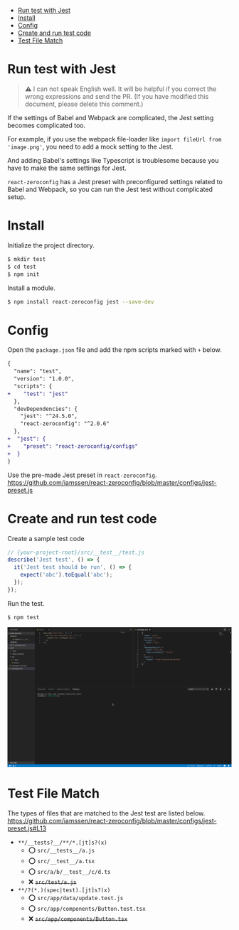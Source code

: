 <!-- START doctoc generated TOC please keep comment here to allow auto update -->
<!-- DON'T EDIT THIS SECTION, INSTEAD RE-RUN doctoc TO UPDATE -->


- [Run test with Jest](#run-test-with-jest)
- [Install](#install)
- [Config](#config)
- [Create and run test code](#create-and-run-test-code)
- [Test File Match](#test-file-match)

<!-- END doctoc generated TOC please keep comment here to allow auto update -->

# Run test with Jest

> ⚠️ I can not speak English well. It will be helpful if you correct the wrong expressions and send the PR. (If you have modified this document, please delete this comment.)

If the settings of Babel and Webpack are complicated, the Jest setting becomes complicated too.

For example, if you use the webpack file-loader like `import fileUrl from 'image.png'`, you need to add a mock setting to the Jest.

And adding Babel's settings like Typescript is troublesome because you have to make the same settings for Jest.

`react-zeroconfig` has a Jest preset with preconfigured settings related to Babel and Webpack, so you can run the Jest test without complicated setup.

# Install

Initialize the project directory.

```sh
$ mkdir test
$ cd test
$ npm init
```

Install a module.

```sh
$ npm install react-zeroconfig jest --save-dev 
```

# Config

Open the `package.json` file and add the npm scripts marked with `+` below.

```diff
{
  "name": "test",
  "version": "1.0.0",
  "scripts": {
+    "test": "jest"
  },
  "devDependencies": {
    "jest": "^24.5.0",
    "react-zeroconfig": "^2.0.6"
  },
+  "jest": {
+    "preset": "react-zeroconfig/configs"
+  }
}
```

Use the pre-made Jest preset in `react-zeroconfig`. <https://github.com/iamssen/react-zeroconfig/blob/master/configs/jest-preset.js> 

# Create and run test code

Create a sample test code

```js
// {your-project-root}/src/__test__/test.js
describe('Jest test', () => {
  it('Jest test should be run', () => {
    expect('abc').toEqual('abc');
  });
});
```

Run the test.

```sh
$ npm test
```

![test](images/test.gif)

# Test File Match

The types of files that are matched to the Jest test are listed below. <https://github.com/iamssen/react-zeroconfig/blob/master/configs/jest-preset.js#L13>

- `**/__tests?__/**/*.[jt]s?(x)`
    - ⭕️ `src/__tests__/a.js`
    - ⭕️ `src/__test__/a.tsx`
    - ⭕️ `src/a/b/__test__/c/d.ts`
    - ❌ ~~`src/test/a.js`~~
- `**/?(*.)(spec|test).[jt]s?(x)`
    - ⭕️ `src/app/data/update.test.js` 
    - ⭕️ `src/app/components/Button.test.tsx`
    - ❌ ~~`src/app/components/Button.tsx`~~